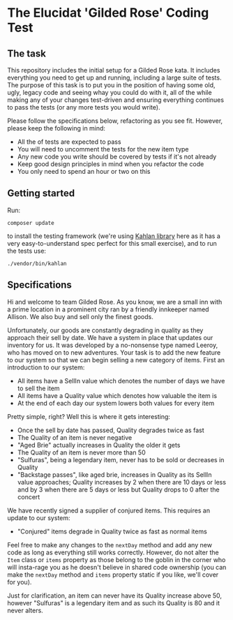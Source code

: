 # The Elucidat 'Gilded Rose' Coding Test

## The task

This repository includes the initial setup for a Gilded Rose kata.  It includes everything you need to get up and running, including a large suite of tests.  The purpose of this task is to put you in the position of having some old, ugly, legacy code and seeing whay you could do with it, all of the while making any of your changes test-driven and ensuring everything continues to pass the tests (or any more tests you would write). 

Please follow the specifications below, refactoring as you see fit.  However, please keep the following in mind:

- All the of tests are expected to pass
- You will need to uncomment the tests for the new item type
- Any new code you write should be covered by tests if it's not already
- Keep good design principles in mind when you refactor the code
- You only need to spend an hour or two on this

## Getting started

Run:

```
composer update
```

to install the testing framework (we're using [Kahlan library](http://kahlan.readthedocs.org/en/latest/) here as it has a very easy-to-understand spec perfect for this small exercise), and to run the tests use:

```
./vendor/bin/kahlan
```

## Specifications

Hi and welcome to team Gilded Rose. As you know, we are a small inn with a prime location in a
prominent city ran by a friendly innkeeper named Allison. We also buy and sell only the finest goods.

Unfortunately, our goods are constantly degrading in quality as they approach their sell by date. We
have a system in place that updates our inventory for us. It was developed by a no-nonsense type named Leeroy, who has moved on to new adventures. Your task is to add the new feature to our system so that we can begin selling a new category of items. First an introduction to our system:

- All items have a SellIn value which denotes the number of days we have to sell the item
- All items have a Quality value which denotes how valuable the item is
- At the end of each day our system lowers both values for every item

Pretty simple, right? Well this is where it gets interesting:

- Once the sell by date has passed, Quality degrades twice as fast
- The Quality of an item is never negative
- "Aged Brie" actually increases in Quality the older it gets
- The Quality of an item is never more than 50
- "Sulfuras", being a legendary item, never has to be sold or decreases in Quality
- "Backstage passes", like aged brie, increases in Quality as its SellIn value approaches; Quality increases by 2 when there are 10 days or less and by 3 when there are 5 days or less but Quality drops to 0 after the concert

We have recently signed a supplier of conjured items. This requires an update to our system:

- "Conjured" items degrade in Quality twice as fast as normal items

Feel free to make any changes to the `nextDay` method and add any new code as long as everything
still works correctly. However, do not alter the `Item` class or `items` property as those belong to the goblin in the corner who will insta-rage you as he doesn't believe in shared code ownership (you can make the `nextDay` method and `items` property static if you like, we'll cover for you).

Just for clarification, an item can never have its Quality increase above 50, however "Sulfuras" is a legendary item and as such its Quality is 80 and it never alters.
